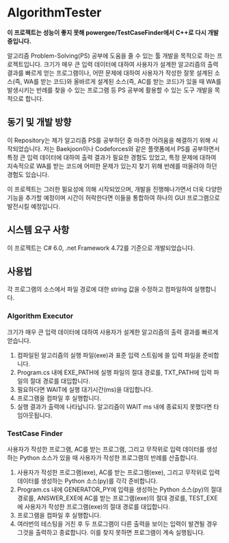 # AlgorithmTester
**이 프로젝트는 성능이 좋지 못해 powergee/TestCaseFinder에서 C++로 다시 개발중입니다.**

 알고리즘 Problem-Solving(PS) 공부에 도움을 줄 수 있는 툴 개발을 목적으로 하는 프로젝트입니다.
크기가 매우 큰 입력 데이터에 대하여 사용자가 설계한 알고리즘의 출력 결과를 빠르게 얻는 프로그램이나,
어떤 문제에 대하여 사용자가 작성한 잘못 설계된 소스(즉, WA를 받는 코드)와 올바르게 설계된 소스(즉, AC를 받는 코드)가 있을 때
WA를 발생시키는 반례를 찾을 수 있는 프로그램 등 PS 공부에 활용할 수 있는 도구 개발을 목적으로 합니다.

## 동기 및 개발 방향
 이 Repository는 제가 알고리즘 PS를 공부하던 중 마주한 어려움을 해결하기 위해 시작되었습니다.
저는 Baekjoon이나 Codeforces와 같은 플랫폼에서 PS를 공부하면서 특정 큰 입력 데이터에 대하여 출력 결과가 필요한 경험도 있었고,
특정 문제에 대하여 지속적으로 WA를 받는 코드에 어떠한 문제가 있는지 찾기 위해 반례를 떠올려야 하던 경험도 있습니다.

 이 프로젝트는 그러한 필요성에 의해 시작되었으며, 개발을 진행해나가면서 더욱 다양한 기능을 추가할 예정이며
시간이 허락한다면 이들을 통합하여 하나의 GUI 프로그램으로 발전시킬 예정입니다.

## 시스템 요구 사항
 이 프로젝트는 C# 6.0, .net Framework 4.72를 기준으로 개발되었습니다.

## 사용법
 각 프로그램의 소스에서 파일 경로에 대한 string 값을 수정하고 컴파일하여 실행합니다.
 
### Algorithm Executor
크기가 매우 큰 입력 데이터에 대하여 사용자가 설계한 알고리즘의 출력 결과를 빠르게 얻습니다.

1. 컴파일된 알고리즘의 실행 파일(exe)과 표준 입력 스트림에 쓸 입력 파일을 준비합니다.
2. Program.cs 내에 EXE_PATH에 실행 파일의 절대 경로를, TXT_PATH에 입력 파일의 절대 경로를 대입합니다.
3. 필요하다면 WAIT에 실행 대기시간(ms)을 대입합니다.
4. 프로그램을 컴파일 후 실행합니다.
5. 실행 결과가 출력에 나타납니다. 알고리즘이 WAIT ms 내에 종료되지 못했다면 타임아웃됩니다.

### TestCase Finder
사용자가 작성한 프로그램, AC를 받는 프로그램, 그리고 무작위로 입력 데이터를 생성하는 Python 소스가 있을 때
사용자가 작성한 프로그램의 반례를 산출합니다.

1. 사용자가 작성한 프로그램(exe), AC를 받는 프로그램(exe), 그리고 무작위로 입력 데이터를 생성하는 Python 소스(py)를 각각 준비합니다.
2. Program.cs 내에 GENERATOR_PY에 입력을 생성하는 Python 소스(py)의 절대 경로를, ANSWER_EXE에 AC를 받는 프로그램(exe)의 절대 경로를, TEST_EXE에 사용자가 작성한 프로그램(exe)의 절대 경로를 대입합니다.
3. 프로그램을 컴파일 후 실행합니다.
4. 여러번의 테스팅을 거친 후 두 프로그램이 다른 출력을 보이는 입력이 발견될 경우 그것을 출력하고 종료합니다. 이를 찾지 못하면 프로그램이 계속 실행됩니다.
